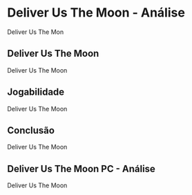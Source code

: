 ---
---

# Deliver Us The Moon - Análise

Deliver Us The Mon

## Deliver Us The Moon

Deliver Us The Moon

## Jogabilidade

Deliver Us The Moon

## Conclusão

Deliver Us The Moon

## Deliver Us The Moon PC - Análise

Deliver Us The Moon
